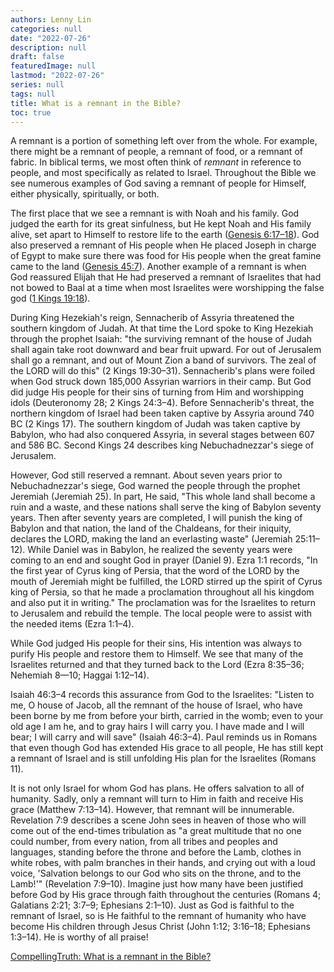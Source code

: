 ```yaml
---
authors: Lenny Lin
categories: null
date: "2022-07-26"
description: null
draft: false
featuredImage: null
lastmod: "2022-07-26"
series: null
tags: null
title: What is a remnant in the Bible?
toc: true
---
```


<!--more-->


A remnant is a portion of something left over from the whole. For example, there might be a remnant of people, a remnant of food, or a remnant of fabric. In biblical terms, we most often think of *remnant* in reference to people, and most specifically as related to Israel. Throughout the Bible we see numerous examples of God saving a remnant of people for Himself, either physically, spiritually, or both.

The first place that we see a remnant is with Noah and his family. God judged the earth for its great sinfulness, but He kept Noah and His family alive, set apart to Himself to restore life to the earth ([Genesis 6:17–18](https://biblia.com/bible/esv/Gen%206.17%E2%80%9318)). God also preserved a remnant of His people when He placed Joseph in charge of Egypt to make sure there was food for His people when the great famine came to the land ([Genesis 45:7](https://biblia.com/bible/esv/Gen%2045.7)). Another example of a remnant is when God reassured Elijah that He had preserved a remnant of Israelites that had not bowed to Baal at a time when most Israelites were worshipping the false god ([1 Kings 19:18](https://biblia.com/bible/esv/1%20Kings%2019.18)).

During King Hezekiah's reign, Sennacherib of Assyria threatened the southern kingdom of Judah. At that time the Lord spoke to King Hezekiah through the prophet Isaiah: "the surviving remnant of the house of Judah shall again take root downward and bear fruit upward. For out of Jerusalem shall go a remnant, and out of Mount Zion a band of survivors. The zeal of the LORD will do this" (2 Kings 19:30–31). Sennacherib's plans were foiled when God struck down 185,000 Assyrian warriors in their camp. But God did judge His people for their sins of turning from Him and worshipping idols (Deuteronomy 28; 2 Kings 24:3–4). Before Sennacherib's threat, the northern kingdom of Israel had been taken captive by Assyria around 740 BC (2 Kings 17). The southern kingdom of Judah was taken captive by Babylon, who had also conquered Assyria, in several stages between 607 and 586 BC. Second Kings 24 describes king Nebuchadnezzar's siege of Jerusalem.

However, God still reserved a remnant. About seven years prior to Nebuchadnezzar's siege, God warned the people through the prophet Jeremiah (Jeremiah 25). In part, He said, "This whole land shall become a ruin and a waste, and these nations shall serve the king of Babylon seventy years. Then after seventy years are completed, I will punish the king of Babylon and that nation, the land of the Chaldeans, for their iniquity, declares the LORD, making the land an everlasting waste" (Jeremiah 25:11–12). While Daniel was in Babylon, he realized the seventy years were coming to an end and sought God in prayer (Daniel 9). Ezra 1:1 records, "In the first year of Cyrus king of Persia, that the word of the LORD by the mouth of Jeremiah might be fulfilled, the LORD stirred up the spirit of Cyrus king of Persia, so that he made a proclamation throughout all his kingdom and also put it in writing." The proclamation was for the Israelites to return to Jerusalem and rebuild the temple. The local people were to assist with the needed items (Ezra 1:1–4).

While God judged His people for their sins, His intention was always to purify His people and restore them to Himself. We see that many of the Israelites returned and that they turned back to the Lord (Ezra 8:35–36; Nehemiah 8—10; Haggai 1:12–14).

Isaiah 46:3–4 records this assurance from God to the Israelites: "Listen to me, O house of Jacob, all the remnant of the house of Israel, who have been borne by me from before your birth, carried in the womb; even to your old age I am he, and to gray hairs I will carry you. I have made and I will bear; I will carry and will save" (Isaiah 46:3–4). Paul reminds us in Romans that even though God has extended His grace to all people, He has still kept a remnant of Israel and is still unfolding His plan for the Israelites (Romans 11).

It is not only Israel for whom God has plans. He offers salvation to all of humanity. Sadly, only a remnant will turn to Him in faith and receive His grace (Matthew 7:13–14). However, that remnant will be innumerable. Revelation 7:9 describes a scene John sees in heaven of those who will come out of the end-times tribulation as "a great multitude that no one could number, from every nation, from all tribes and peoples and languages, standing before the throne and before the Lamb, clothes in white robes, with palm branches in their hands, and crying out with a loud voice, 'Salvation belongs to our God who sits on the throne, and to the Lamb!'" (Revelation 7:9–10). Imagine just how many have been justified before God by His grace through faith throughout the centuries (Romans 4; Galatians 2:21; 3:7–9; Ephesians 2:1–10). Just as God is faithful to the remnant of Israel, so is He faithful to the remnant of humanity who have become His children through Jesus Christ (John 1:12; 3:16–18; Ephesians 1:3–14). He is worthy of all praise!

[CompellingTruth: What is a remnant in the Bible?](https://www.compellingtruth.org/Bible-remnant.html)